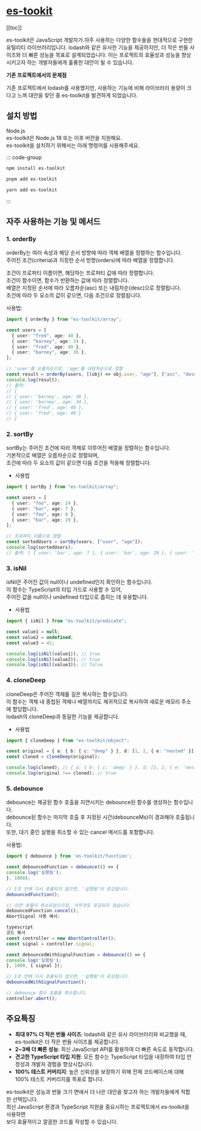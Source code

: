 # [es-tookit](https://es-toolkit.slash.page/ko/intro.html)

[[toc]]

es-toolkit은 JavaScript 개발자가 자주 사용하는 다양한 함수들을 현대적으로 구현한 유틸리티 라이브러리입니다.
lodash와 같은 유사한 기능을 제공하지만, 더 작은 번들 사이즈와 더 빠른 성능을 목표로 설계되었습니다.
이는 프로젝트의 효율성과 성능을 향상시키고자 하는 개발자들에게 훌륭한 대안이 될 수 있습니다.

**기존 프로젝트에서의 문제점**

기존 프로젝트에서 lodash를 사용했지만, 사용하는 기능에 비해 라이브러리 용량이 크다고 느껴 대안을 찾던 중 es-toolkit을 발견하게 되었습니다.

## 설치 방법

Node.js  
es-toolkit은 Node.js 18 또는 이후 버전을 지원해요.<br>
es-toolkit을 설치하기 위해서는 아래 명령어를 사용해주세요.

::: code-group

```sh [npm]
npm install es-toolkit
```

```sh [pnpm]
pnpm add es-toolkit
```

```sh [yarn]
yarn add es-toolkit
```

:::

## 자주 사용하는 기능 및 메서드

### 1. orderBy

orderBy는 여러 속성과 해당 순서 방향에 따라 객체 배열을 정렬하는 함수입니다.<br>
주어진 조건(criteria)과 지정한 순서 방향(orders)에 따라 배열을 정렬합니다.<br>

조건이 프로퍼티 이름이면, 해당하는 프로퍼티 값에 따라 정렬합니다.<br>
조건이 함수이면, 함수가 반환하는 값에 따라 정렬합니다.<br>
배열은 지정된 순서에 따라 오름차순(asc) 또는 내림차순(desc)으로 정렬됩니다.<br>
조건에 따라 두 요소의 값이 같으면, 다음 조건으로 정렬됩니다.

사용법:

```typescript
import { orderBy } from "es-toolkit/array";

const users = [
  { user: "fred", age: 48 },
  { user: "barney", age: 34 },
  { user: "fred", age: 40 },
  { user: "barney", age: 36 },
];

// 'user'를 오름차순으로, 'age'를 내림차순으로 정렬
const result = orderBy(users, [(obj) => obj.user, "age"], ["asc", "desc"]);
console.log(result);
// 출력:
// [
// { user: 'barney', age: 36 },
// { user: 'barney', age: 34 },
// { user: 'fred', age: 48 },
// { user: 'fred', age: 40 }
// ]
```

### 2. sortBy

sortBy는 주어진 조건에 따라 객체로 이루어진 배열을 정렬하는 함수입니다.<br>
기본적으로 배열은 오름차순으로 정렬되며,<br>
조건에 따라 두 요소의 값이 같으면 다음 조건을 적용해 정렬합니다.

- 사용법

```typescript
import { sortBy } from "es-toolkit/array";

const users = [
  { user: "foo", age: 24 },
  { user: "bar", age: 7 },
  { user: "foo", age: 8 },
  { user: "bar", age: 29 },
];

// 프로퍼티 이름으로 정렬
const sortedUsers = sortBy(users, ["user", "age"]);
console.log(sortedUsers);
// 출력: [ { user: 'bar', age: 7 }, { user: 'bar', age: 29 }, { user: 'foo', age: 8 }, { user: 'foo', age: 24 } ]
```

### 3. isNil

isNil은 주어진 값이 null이나 undefined인지 확인하는 함수입니다.<br>
이 함수는 TypeScript의 타입 가드로 사용할 수 있어,<br>
주어진 값을 null이나 undefined 타입으로 좁히는 데 유용합니다.

- 사용법

```typescript
import { isNil } from "es-toolkit/predicate";

const value1 = null;
const value2 = undefined;
const value3 = 42;

console.log(isNil(value1)); // true
console.log(isNil(value2)); // true
console.log(isNil(value3)); // false
```

### 4. cloneDeep

cloneDeep은 주어진 객체를 깊은 복사하는 함수입니다.<br>
이 함수는 객체 내 중첩된 객체나 배열까지도 재귀적으로 복사하여 새로운 메모리 주소에 할당합니다.<br>
lodash의 cloneDeep과 동일한 기능을 제공합니다.

- 사용법

```typescript
import { cloneDeep } from "es-toolkit/object";

const original = { a: { b: { c: "deep" } }, d: [1, 2, { e: "nested" }] };
const cloned = cloneDeep(original);

console.log(cloned); // { a: { b: { c: 'deep' } }, d: [1, 2, { e: 'nested' }] }
console.log(original !== cloned); // true
```

### 5. debounce

debounce는 제공된 함수 호출을 지연시키는 debounce된 함수를 생성하는 함수입니다.<br>
debounce된 함수는 마지막 호출 후 지정된 시간(debounceMs)이 경과해야 호출됩니다.<br>
또한, 대기 중인 실행을 취소할 수 있는 cancel 메서드를 포함합니다.

사용법:

```typescript
import { debounce } from 'es-toolkit/function';

const debouncedFunction = debounce(() => {
console.log('실행됨');
}, 1000);

// 1초 안에 다시 호출되지 않으면, '실행됨'이 로깅됩니다.
debouncedFunction();

// 이전 호출이 취소되었으므로, 아무것도 로깅되지 않습니다.
debouncedFunction.cancel();
AbortSignal 사용 예시:

typescript
코드 복사
const controller = new AbortController();
const signal = controller.signal;

const debouncedWithSignalFunction = debounce(() => {
console.log('실행됨');
}, 1000, { signal });

// 1초 안에 다시 호출되지 않으면, '실행됨'이 로깅됩니다.
debouncedWithSignalFunction();

// debounce 함수 호출을 취소합니다.
controller.abort();
```

## 주요특징

- **최대 97% 더 작은 번들 사이즈**: lodash와 같은 유사 라이브러리와 비교했을 때, es-toolkit은 더 작은 번들 사이즈를 제공합니다.
- **2~3배 더 빠른 성능**: 최신 JavaScript API를 활용하여 더 빠른 속도로 동작합니다.
- **견고한 TypeScript 타입 지원**: 모든 함수는 TypeScript 타입을 내장하여 타입 안정성과 개발자 경험을 향상시킵니다.
- **100% 테스트 커버리지**: 높은 신뢰성을 보장하기 위해 전체 코드베이스에 대해 100% 테스트 커버리지를 목표로 합니다.

es-toolkit은 성능과 번들 크기 면에서 더 나은 대안을 찾고자 하는 개발자들에게 적합한 선택입니다.
<br>최신 JavaScript 환경과 TypeScript 지원을 중요시하는 프로젝트에서 es-toolkit을 사용하면<br>
보다 효율적이고 깔끔한 코드를 작성할 수 있습니다.
